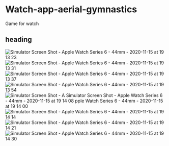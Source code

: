 # Watch-app-aerial-gymnastics
Game for watch
## heading
![Simulator Screen Shot - Apple Watch Series 6 - 44mm - 2020-11-15 at 19 13 23](https://user-images.githubusercontent.com/91852271/136473293-a37fa997-6903-4445-b15c-0ce0f17da086.png)
![Simulator Screen Shot - Apple Watch Series 6 - 44mm - 2020-11-15 at 19 13 31](https://user-images.githubusercontent.com/91852271/136473298-d1b76e01-1f08-4bec-8c78-ebfb0756b7c1.png)
![Simulator Screen Shot - Apple Watch Series 6 - 44mm - 2020-11-15 at 19 13 37](https://user-images.githubusercontent.com/91852271/136473301-d53c81dc-bbf7-4cd9-a809-84aee6517c26.png)
![Simulator Screen Shot - Apple Watch Series 6 - 44mm - 2020-11-15 at 19 13 54](https://user-images.githubusercontent.com/91852271/136473331-fb54ab40-253f-4cb3-9964-116c3ce44fe7.png)
![Simulator Screen Shot - A
![Simulator Screen Shot - Apple Watch Series 6 - 44mm - 2020-11-15 at 19 14 08](https://user-images.githubusercontent.com/91852271/136473341-d2a5ecd8-02f7-45c6-baec-8926a43d32cb.png)
pple Watch Series 6 - 44mm - 2020-11-15 at 19 14 00](https://user-images.githubusercontent.com/91852271/136473334-acd50743-f959-41fe-bafa-a2b61970350d.png)
![Simulator Screen Shot - Apple Watch Series 6 - 44mm - 2020-11-15 at 19 14 14](https://user-images.githubusercontent.com/91852271/136473345-3622ef1b-b81f-4339-b4cd-0ef63372d5c2.png)
![Simulator Screen Shot - Apple Watch Series 6 - 44mm - 2020-11-15 at 19 14 21](https://user-images.githubusercontent.com/91852271/136473352-d8afdb9d-fd0e-4ca4-a14f-be87b3da0038.png)
![Simulator Screen Shot - Apple Watch Series 6 - 44mm - 2020-11-15 at 19 14 30](https://user-images.githubusercontent.com/91852271/136473356-34247cc5-050f-4c2e-8c8e-3e7386878ebd.png)
